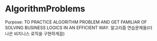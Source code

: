 # AlgorithmProblems

Purpose: TO PRACTICE ALGORITHM PROBLEM AND GET FAMILIAR OF SOLVING BUSINESS LOGICS IN AN EFFICIENT WAY.
알고리즘 연습문제들(더 나은 비지니스 로직을 구현하게끔)
